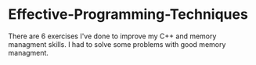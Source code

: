 # Effective-Programming-Techniques

There are 6 exercises I've done to improve my C++ and memory managment skills. I had to solve some problems with good memory managment.
